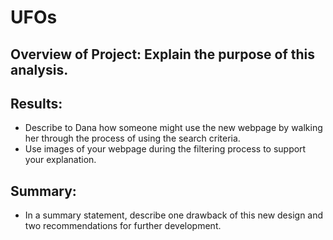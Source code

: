 # UFOs

## Overview of Project: Explain the purpose of this analysis.

## Results:
- Describe to Dana how someone might use the new webpage by walking her through the process of using the search criteria.
- Use images of your webpage during the filtering process to support your explanation.

## Summary:
- In a summary statement, describe one drawback of this new design and two recommendations for further development.
